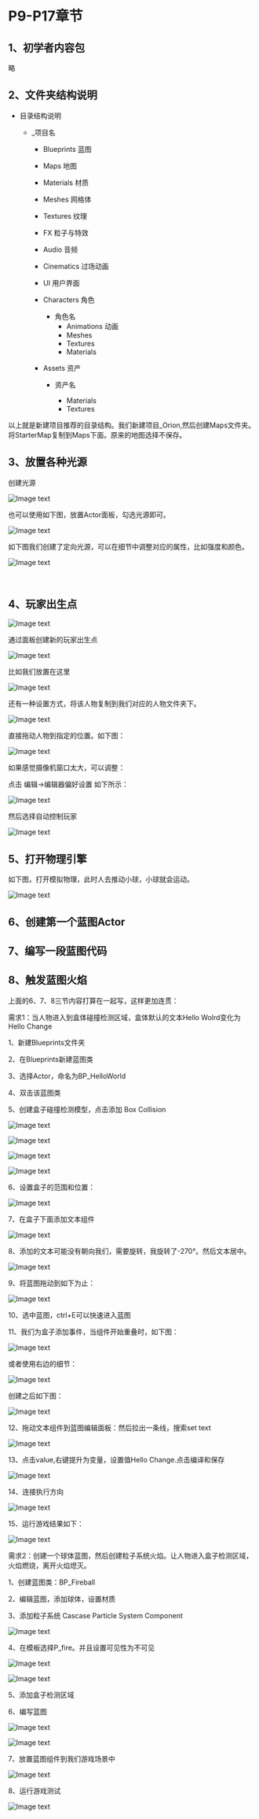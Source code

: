 # P9-P17章节

## 1、初学者内容包

略

## 2、文件夹结构说明

- 目录结构说明

  - _项目名

    - Blueprints 蓝图

    - Maps 地图

    - Materials 材质

    - Meshes 网格体

    - Textures 纹理

    - FX 粒子与特效

    - Audio 音频

    - Cinematics 过场动画

    - UI 用户界面

    - Characters 角色

      - 角色名
        - Animations 动画
        - Meshes
        - Textures
        - Materials

    - Assets 资产

      - 资产名

        - Materials
        - Textures

        

以上就是新建项目推荐的目录结构。我们新建项目_Orion,然后创建Maps文件夹。将StarterMap复制到Maps下面。原来的地图选择不保存。

## 3、放置各种光源

创建光源

![Image text](https://gitee.com/tsao-chih-kuo/unreal-engine-learn/raw/master/课程章节内容/002_初学者内容包相关操作/img/001.png)



也可以使用如下图，放置Actor面板，勾选光源即可。

![Image text](https://gitee.com/tsao-chih-kuo/unreal-engine-learn/raw/master/课程章节内容/002_初学者内容包相关操作/img/002.png)

如下图我们创建了定向光源，可以在细节中调整对应的属性，比如强度和颜色。

![Image text](https://gitee.com/tsao-chih-kuo/unreal-engine-learn/raw/master/课程章节内容/002_初学者内容包相关操作/img/003.png)

​                         

## 4、玩家出生点

![Image text](https://gitee.com/tsao-chih-kuo/unreal-engine-learn/raw/master/课程章节内容/002_初学者内容包相关操作/img/004.png)

通过面板创建新的玩家出生点

![Image text](https://gitee.com/tsao-chih-kuo/unreal-engine-learn/raw/master/课程章节内容/002_初学者内容包相关操作/img/005.png)

比如我们放置在这里

![Image text](https://gitee.com/tsao-chih-kuo/unreal-engine-learn/raw/master/课程章节内容/002_初学者内容包相关操作/img/006.png)

还有一种设置方式，将该人物复制到我们对应的人物文件夹下。

![Image text](https://gitee.com/tsao-chih-kuo/unreal-engine-learn/raw/master/课程章节内容/002_初学者内容包相关操作/img/007.png)

直接拖动人物到指定的位置。如下图：

![Image text](https://gitee.com/tsao-chih-kuo/unreal-engine-learn/raw/master/课程章节内容/002_初学者内容包相关操作/img/008.png)

如果感觉摄像机窗口太大，可以调整：

点击 编辑->编辑器偏好设置 如下所示：



![Image text](https://gitee.com/tsao-chih-kuo/unreal-engine-learn/raw/master/课程章节内容/002_初学者内容包相关操作/img/009.png)

然后选择自动控制玩家

![Image text](https://gitee.com/tsao-chih-kuo/unreal-engine-learn/raw/master/课程章节内容/002_初学者内容包相关操作/img/011.png)



## 5、打开物理引擎

如下图，打开模拟物理，此时人去推动小球，小球就会运动。

![Image text](https://gitee.com/tsao-chih-kuo/unreal-engine-learn/raw/master/课程章节内容/002_初学者内容包相关操作/img/012.png)

## 6、创建第一个蓝图Actor

## 7、编写一段蓝图代码

## 8、触发蓝图火焰

上面的6、7、8三节内容打算在一起写，这样更加连贯：

需求1：当人物进入到盒体碰撞检测区域，盒体默认的文本Hello Wolrd变化为Hello Change

1、新建Blueprints文件夹

2、在Blueprints新建蓝图类

3、选择Actor，命名为BP_HelloWorld

4、双击该蓝图类

5、创建盒子碰撞检测模型，点击添加 Box Collision

![Image text](https://gitee.com/tsao-chih-kuo/unreal-engine-learn/raw/master/课程章节内容/002_初学者内容包相关操作/img/013.png)

![Image text](https://gitee.com/tsao-chih-kuo/unreal-engine-learn/raw/master/课程章节内容/002_初学者内容包相关操作/img/014.png)

![Image text](https://gitee.com/tsao-chih-kuo/unreal-engine-learn/raw/master/课程章节内容/002_初学者内容包相关操作/img/015.png)

![Image text](https://gitee.com/tsao-chih-kuo/unreal-engine-learn/raw/master/课程章节内容/002_初学者内容包相关操作/img/016.png)

6、设置盒子的范围和位置：

![Image text](https://gitee.com/tsao-chih-kuo/unreal-engine-learn/raw/master/课程章节内容/002_初学者内容包相关操作/img/017.png)

7、在盒子下面添加文本组件

![Image text](https://gitee.com/tsao-chih-kuo/unreal-engine-learn/raw/master/课程章节内容/002_初学者内容包相关操作/img/018.png)

8、添加的文本可能没有朝向我们，需要旋转，我旋转了-270°。然后文本居中。

![Image text](https://gitee.com/tsao-chih-kuo/unreal-engine-learn/raw/master/课程章节内容/002_初学者内容包相关操作/img/019.png)

9、将蓝图拖动到如下为止：

![Image text](https://gitee.com/tsao-chih-kuo/unreal-engine-learn/raw/master/课程章节内容/002_初学者内容包相关操作/img/020.png)

10、选中蓝图，ctrl+E可以快速进入蓝图

11、我们为盒子添加事件，当组件开始重叠时，如下图：

![Image text](https://gitee.com/tsao-chih-kuo/unreal-engine-learn/raw/master/课程章节内容/002_初学者内容包相关操作/img/021.png)

或者使用右边的细节：

![Image text](https://gitee.com/tsao-chih-kuo/unreal-engine-learn/raw/master/课程章节内容/002_初学者内容包相关操作/img/022.png)

创建之后如下图：

![Image text](https://gitee.com/tsao-chih-kuo/unreal-engine-learn/raw/master/课程章节内容/002_初学者内容包相关操作/img/023.png)

12、拖动文本组件到蓝图编辑面板：然后拉出一条线，搜索set text

![Image text](https://gitee.com/tsao-chih-kuo/unreal-engine-learn/raw/master/课程章节内容/002_初学者内容包相关操作/img/024.png)

13、点击value,右键提升为变量，设置值Hello Change.点击编译和保存

![Image text](https://gitee.com/tsao-chih-kuo/unreal-engine-learn/raw/master/课程章节内容/002_初学者内容包相关操作/img/025.png)

14、连接执行方向

![Image text](https://gitee.com/tsao-chih-kuo/unreal-engine-learn/raw/master/课程章节内容/002_初学者内容包相关操作/img/026.png)



15、运行游戏结果如下：

![Image text](https://gitee.com/tsao-chih-kuo/unreal-engine-learn/raw/master/课程章节内容/002_初学者内容包相关操作/img/027.png)





需求2：创建一个球体蓝图，然后创建粒子系统火焰。让人物进入盒子检测区域，火焰燃烧，离开火焰熄灭。

1、创建蓝图类：BP_Fireball

2、编辑蓝图，添加球体，设置材质

3、添加粒子系统 Cascase Particle System Component

![Image text](https://gitee.com/tsao-chih-kuo/unreal-engine-learn/raw/master/课程章节内容/002_初学者内容包相关操作/img/028.png)

4、在模板选择P_fire。并且设置可见性为不可见

![Image text](https://gitee.com/tsao-chih-kuo/unreal-engine-learn/raw/master/课程章节内容/002_初学者内容包相关操作/img/029.png)

![Image text](https://gitee.com/tsao-chih-kuo/unreal-engine-learn/raw/master/课程章节内容/002_初学者内容包相关操作/img/030.png)

5、添加盒子检测区域

6、编写蓝图

![Image text](https://gitee.com/tsao-chih-kuo/unreal-engine-learn/raw/master/课程章节内容/002_初学者内容包相关操作/img/031.png)

![Image text](https://gitee.com/tsao-chih-kuo/unreal-engine-learn/raw/master/课程章节内容/002_初学者内容包相关操作/img/032.png)

7、放置蓝图组件到我们游戏场景中

![Image text](https://gitee.com/tsao-chih-kuo/unreal-engine-learn/raw/master/课程章节内容/002_初学者内容包相关操作/img/033.png)

8、运行游戏测试

![Image text](https://gitee.com/tsao-chih-kuo/unreal-engine-learn/raw/master/课程章节内容/002_初学者内容包相关操作/img/034.png)

